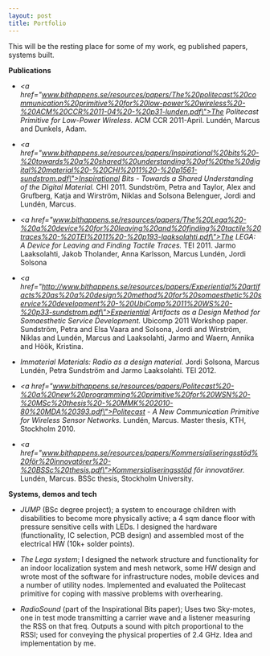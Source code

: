 ```yaml
---
layout: post
title: Portfolio
---
```


This will be the resting place for some of my work, eg published papers, systems built.


<strong>Publications</strong>
* *<a href=\"www.bithappens.se/resources/papers/The%20politecast%20communication%20primitive%20for%20low-power%20wireless%20-%20ACM%20CCR%2011-04%20-%20p31-lunden.pdf\">The Politecast Primitive for Low-Power Wireless.</a>* ACM CCR 2011-April. Lundén, Marcus and Dunkels, Adam.

* *<a href=\"www.bithappens.se/resources/papers/Inspirational%20bits%20-%20towards%20a%20shared%20understanding%20of%20the%20digital%20material%20-%20CHI%2011%20-%20p1561-sundstrom.pdf\">Inspirational Bits - Towards a Shared Understanding of the Digital Material.</a>* CHI 2011. Sundström, Petra and Taylor, Alex and Grufberg, Katja and Wirström, Niklas and Solsona Belenguer, Jordi and Lundén, Marcus.

* *<a href=\"www.bithappens.se/resources/papers/The%20Lega%20-%20a%20device%20for%20leaving%20and%20finding%20tactile%20traces%20-%20TEI%2011%20-%20p193-laaksolahti.pdf\">The LEGA: A Device for Leaving and Finding Tactile Traces.</a>* TEI 2011. Jarmo Laaksolahti, Jakob Tholander, Anna Karlsson, Marcus Lundén, Jordi Solsona

* *<a href=\"http://www.bithappens.se/resources/papers/Experiential%20artifacts%20as%20a%20design%20method%20for%20somaesthetic%20service%20development%20-%20UbiComp%2011%20WS%20-%20p33-sundstrom.pdf\">Experiential Artifacts as a Design Method for Somaesthetic Service Development.</a>* Ubicomp 2011 Workshop paper. Sundström, Petra and Elsa Vaara and Solsona, Jordi and Wirström, Niklas and Lundén, Marcus and Laaksolahti, Jarmo and Waern, Annika and Höök, Kristina.

* *Immaterial Materials: Radio as a design material.* Jordi Solsona, Marcus Lundén, Petra Sundström and Jarmo Laaksolahti. TEI 2012.

* *<a href=\"www.bithappens.se/resources/papers/Politecast%20-%20a%20new%20programming%20primitive%20for%20WSN%20-%20MSc%20thesis%20-%20MMK%202010-80%20MDA%20393.pdf\">Politecast - A New Communication Primitive for Wireless Sensor Networks.</a>* Lundén, Marcus. Master thesis, KTH, Stockholm 2010.

* *<a href=\"www.bithappens.se/resources/papers/Kommersialiseringsstöd%20för%20innovatörer%20-%20BSSc%20thesis.pdf\">Kommersialiseringsstöd för innovatörer.</a>* Lundén, Marcus. BSSc thesis, Stockholm University.


<strong>Systems, demos and tech</strong>
* *JUMP* (BSc degree project); a system to encourage children with disabilities to become more physically active; a 4 sqm dance floor with pressure sensitive cells with LEDs. I designed the hardware (functionality, IC selection, PCB design) and assembled most of the electrical HW (10k+ solder points).

* *The Lega system*; I designed the network structure and functionality for an indoor localization system and mesh network, some HW design and wrote most of the software for infrastructure nodes, mobile devices and a number of utility nodes. Implemented and evaluated the Politecast primitive for coping with massive problems with overhearing.

* *RadioSound* (part of the Inspirational Bits paper); Uses two Sky-motes, one in test mode transmitting a carrier wave and a listener measuring the RSS on that freq. Outputs a sound with pitch proportional to the RSSI; used for conveying the physical properties of 2.4 GHz. Idea and implementation by me.



